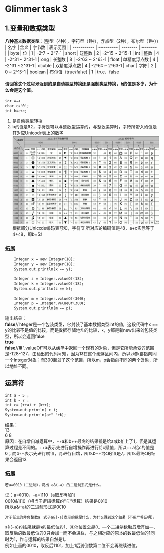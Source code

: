 # Glimmer task 3
## 1.变量和数据类型
**八种基本数据类型**：(整型（4种），字符型（1种），浮点型（2种），布尔型（1种）)
| 名字    | 含义 | 字节数 |    表示范围     |
| ----------- | ---------- | -------- | -------- |
|   byte    |    位    |     1      |   -2^7 ~ 2^7-1
|  short  |    短整数     |   2      |  -2^15 ~ 2^15-1
|  int  |    整数     |   4      |  -2^31 ~ 2^31-1
|  long  |     长整数    |  8   |   -2^63 ~ 2^63-1
|  float  |    单精度浮点数     |   4    |  -2^31 ~ 2^31-1
|  double  |    双精度浮点数     |     4     |  -2^63 ~ 2^63-1
|  char  |    字符     |    2      |    0 ~ 2^16-1
|  boolean  |    布尔值（true/false)     |   1    | true、false  

#### 请回答这个过程涉及到的是自动类型转换还是强制类型转换，b的值是多少，为什么会是这个值。  

    int a=4
    char c='0';
    int b=a+c;

1. 是自动类型转换
2. b的值是52，字符是可以与整数型运算的，与整数运算时，字符所带入的值是其对应Unicode表上的数字
![alt text](unicode.png)
根据部分Unicode编码表可知，字符'0'所对应的编码值是48，a+c实际等于4+48，即b=52  

### 拓展

        Integer x = new Integer(18);
        Integer y = new Integer(18);
        System.out.println(x == y);

        Integer z = Integer.valueOf(18);
        Integer k = Integer.valueOf(18);
        System.out.println(z == k);

        Integer m = Integer.valueOf(300);
        Integer p = Integer.valueOf(300);
        System.out.println(m == p);

输出结果：  
**false**//Integer是一个包装类型，它封装了基本数据类型int的值，这段代码中x == y的比较不是值的比较，而是数据存储地址的比较，x，y都是新new出来的包装类型，所以会返回false    
**true**  
**false**//用".valueOf"可以从缓存中返回一个现有的对象，但是它所能承受的范围是-128~127，由给出的代码可知，因为18在这个缓存区间内，所以z和k都指向同一个Integer对象；而300超过了这个范围，所以m，p会指向不同的两个对象，所以地址不同。

## 运算符
  
    int a = 5 ;
    int b = 7 ;
    int c= (++a) + (b++);
    System.out.println( c );
    System.out.println(a+" "+b);
结果：  
13  
6 8  
原因：在自增自减运算中，++a和b++最终的结果都是给a或b加上了1，但是其运算过程是不同的。++a表示先进行自增操作再进行给c赋值，所以++a给c的值是6；而b++表示先进行赋值，再进行自增，所以b++给c的值是7。所以最终c的结果会返回13
### 拓展
    若a=0010（二进制），说出 a&(-a) 的二进制形式是什么。
证：a=0010，-a=1110（a取反再加1）  
0010&1110（相当于逻辑运算的“与”运算）结果是0010  
所以a&(-a)的二进制形式是0010

    对于任意的非负整数a，式子a&(-a)表示的数是什么，为什么得到这个结果（不用严格证明）。
a&(−a)的结果就是a的最低位的1，其他位置全是0。一个二进制数取反后再加一，取反后的数最低位的0只会加一而不会进位，与之相对应的原本的数最低位的1同时为1，作与运算的结果自然是1。  
例如上面的0010，取反后1101，加上1后到倒数第二位不会再继续进位。
